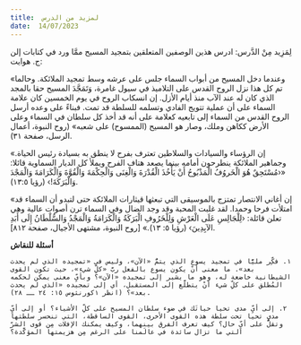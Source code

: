 ```yaml
---
title:  لمزيد من الدرس
date:  14/07/2023
---
```


لِمَزِيد مِنْ الدَّرس:  ادرس هذين الوصفين المتعلقين بتمجيد المسيح ممَّا ورد في كتابات إلن ج. هوايت:

«وعندما دخل المسيح من أبواب السماء جلس على عرشه وسط تمجيد الملائكة. وحالما تم كل هذا نزل الروح القدس على التلاميذ في سيول غامرة، وَتَمَجَّدَ المسيح حقا بالمجد الذي كان له عند الآب منذ أيام الأزل. إن انسكاب الروح في يوم الخمسين كان علامة السماء على أن عملية تتويج الفادي وتسلمه للسلطة قد تمت. فبناءً على وعده أرسل الروح القدس من السماء إلى تابعيه كعلامة على أنه قد أخذ كل سلطان في السماء وعلى الأرض ككاهن وملك، وصار هو المسيح (الممسوح) على شعبه» (روح النبوة، أعمال الرسل، صفحة ٣١).

«إن الرؤساء والسيادات والسلاطين تعترف بفرح لا ينطق به بسيادة رئيس الحياة. وجماهير الملائكة ينطرحون أمامه بينما يصعد هتاف الفرح ويملأ كل الديار السماوية قائلا: «‹مُسْتَحِقٌ هُوَ الْخَروُفُ الْمَذْبُوحُ أَنْ يَأْخُذَ الْقُدْرَةَ وَالْغِنَى وَالْحِكْمَةَ وَالْقُوَّةَ وَالْكَرَامَةَ وَالْمَجْدَ وَالْبَرَكَةَ!› (رؤيا ١٣:٥).

«إن أغاني الانتصار تمتزج بالموسيقى التي تبعثها قيثارات الملائكة حتى لتبدو أن السماء قد امتلأت فرحا وحمدا. لقد غلبت المحبة وقد وجد الضال وفي السماء ترن أصوات عالية وهي تعلن قائلة: ‹لِلْجَالِسِ عَلَى الْعَرْشِ وَلِلْخَرُوفِ الْبَرَكَةُ وَالْكَرَامَةُ وَالْمَجْدُ وَالسُّلْطَانُ إِلَى أَبَدِ الآبِدِينَ› (رؤيا ٥: ١٣).» [روح النبوة، مشتهى الأجيال، صفحة ٨١٢].

**أسئلة للنقاش**

`١. فكِّر مليًّا في تمجيد يسوع الذي يتمُّ «الآن»، وليس في «تمجيده الذي لم يحدث بعد». ما معنى أنْ يكون يسوع بالفعل ربَّ «كلِّ شيء»، حيث تكون القوى الشيطانية خاضعة له، وهو ما يشير إلى تمجيده «الآن»؟ وبأيِّ معنى يمكن لحكمه المُطلق على كلِّ شيء أنْ يتطلَّع إلى المستقبل، أي إلى تمجيده «الذي لم يحدث بعد»؟ (انظر ١كورنثوس ١٥: ٢٤ ــ ٢٨).`

`٢. إلى أيِّ مدى تحيا حياتَك في ضوء سلطان المسيح على كلِّ الأشياء؟ أو إلى أيِّ مدى تحيا تحت سلطة هذه القوى الأخرى، القوى الساقطة، التي تنحسر سلطتها وتقلُّ على أيِّ حال؟ كيف تعرف الفرق بينهما، وكيف يمكنك الإفلات مِن قوى الشرّ التي ما تزال سائدة في عالَمنا على الرغم مِن هزيمتها المؤكَّدة؟`
